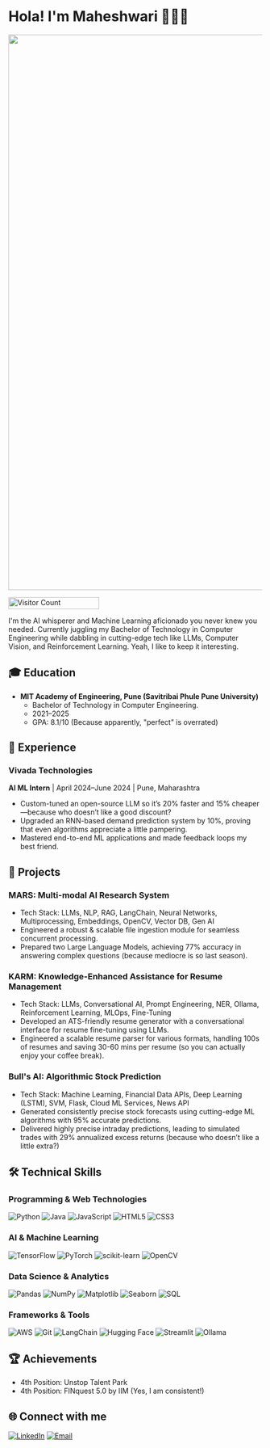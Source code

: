 # Hola! I'm Maheshwari 👩🏽‍💻

<p align="center">
  <img src="https://giffiles.alphacoders.com/212/212548.gif" width="1100">
</p>

<p align="start">
  <img src="https://profile-counter.glitch.me/{SahilBhoite}/count.svg" alt="Visitor Count" width="180" height="24" />
</p>

I'm the AI whisperer and Machine Learning aficionado you never knew you needed. Currently juggling my Bachelor of Technology in Computer Engineering while dabbling in cutting-edge tech like LLMs, Computer Vision, and Reinforcement Learning. Yeah, I like to keep it interesting.

## 🎓 Education

- **MIT Academy of Engineering, Pune (Savitribai Phule Pune University)**
  - Bachelor of Technology in Computer Engineering.
  - 2021–2025
  - GPA: 8.1/10 (Because apparently, "perfect" is overrated)

## 💼 Experience

### Vivada Technologies
**AI ML Intern** | April 2024–June 2024 | Pune, Maharashtra
- Custom-tuned an open-source LLM so it’s 20% faster and 15% cheaper—because who doesn’t like a good discount?
- Upgraded an RNN-based demand prediction system by 10%, proving that even algorithms appreciate a little pampering.
- Mastered end-to-end ML applications and made feedback loops my best friend.

## 🚀 Projects

### MARS: Multi-modal AI Research System

- Tech Stack: LLMs, NLP, RAG, LangChain, Neural Networks, Multiprocessing, Embeddings, OpenCV, Vector DB, Gen AI
- Engineered a robust & scalable file ingestion module for seamless concurrent processing.
- Prepared two Large Language Models, achieving 77% accuracy in answering complex questions (because mediocre is so last season).

### KARM: Knowledge-Enhanced Assistance for Resume Management

- Tech Stack: LLMs, Conversational AI, Prompt Engineering, NER, Ollama, Reinforcement Learning, MLOps, Fine-Tuning
- Developed an ATS-friendly resume generator with a conversational interface for resume fine-tuning using LLMs.
- Engineered a scalable resume parser for various formats, handling 100s of resumes and saving 30-60 mins per resume (so you can actually enjoy your coffee break).

### Bull's AI: Algorithmic Stock Prediction

- Tech Stack: Machine Learning, Financial Data APIs, Deep Learning (LSTM), SVM, Flask, Cloud ML Services, News API
- Generated consistently precise stock forecasts using cutting-edge ML algorithms with 95% accurate predictions.
- Delivered highly precise intraday predictions, leading to simulated trades with 29% annualized excess returns (because who doesn’t like a little extra?)

## 🛠 Technical Skills

### Programming & Web Technologies
![Python](https://img.shields.io/badge/python-3670A0?style=flat&logo=python&logoColor=ffdd54)
![Java](https://img.shields.io/badge/java-%23ED8B00.svg?style=flat&logo=java&logoColor=white)
![JavaScript](https://img.shields.io/badge/javascript-%23323330.svg?style=flat&logo=javascript&logoColor=%23F7DF1E)
![HTML5](https://img.shields.io/badge/html5-%23E34F26.svg?style=flat&logo=html5&logoColor=white)
![CSS3](https://img.shields.io/badge/css3-%231572B6.svg?style=flat&logo=css3&logoColor=white)

### AI & Machine Learning
![TensorFlow](https://img.shields.io/badge/TensorFlow-%23FF6F00.svg?style=flat&logo=TensorFlow&logoColor=white)
![PyTorch](https://img.shields.io/badge/PyTorch-%23EE4C2C.svg?style=flat&logo=PyTorch&logoColor=white)
![scikit-learn](https://img.shields.io/badge/scikit--learn-%23F7931E.svg?style=flat&logo=scikit-learn&logoColor=white)
![OpenCV](https://img.shields.io/badge/opencv-%23white.svg?style=flat&logo=opencv&logoColor=white)

### Data Science & Analytics
![Pandas](https://img.shields.io/badge/pandas-%23150458.svg?style=flat&logo=pandas&logoColor=white)
![NumPy](https://img.shields.io/badge/numpy-%23013243.svg?style=flat&logo=numpy&logoColor=white)
![Matplotlib](https://img.shields.io/badge/Matplotlib-%23ffffff.svg?style=flat&logo=Matplotlib&logoColor=black)
![Seaborn](https://img.shields.io/badge/Seaborn-%23007ACC.svg?style=flat&logo=Seaborn&logoColor=white)
![SQL](https://img.shields.io/badge/SQL-%2300f.svg?style=flat&logo=sql&logoColor=white)

### Frameworks & Tools
![AWS](https://img.shields.io/badge/AWS-%23FF9900.svg?style=flat&logo=amazon-aws&logoColor=white)
![Git](https://img.shields.io/badge/git-%23F05033.svg?style=flat&logo=git&logoColor=white)
![LangChain](https://img.shields.io/badge/LangChain-%23000000.svg?style=flat&logo=LangChain&logoColor=white)
![Hugging Face](https://img.shields.io/badge/Hugging%20Face-%23FFD21E.svg?style=flat&logo=Hugging-Face&logoColor=black)
![Streamlit](https://img.shields.io/badge/Streamlit-%23FF4B4B.svg?style=flat&logo=Streamlit&logoColor=white)
![Ollama](https://img.shields.io/badge/Ollama-%23000000.svg?style=flat&logo=Ollama&logoColor=white)

## 🏆 Achievements

- 4th Position: Unstop Talent Park
- 4th Position: FINquest 5.0 by IIM (Yes, I am consistent!)

## 🌐 Connect with me

[![LinkedIn](https://img.shields.io/badge/LinkedIn-%230077B5.svg?logo=linkedin&logoColor=white)](www.linkedin.com/in/maheshwari-jadhav)
[![Email](https://img.shields.io/badge/Email-D14836?style=flat&logo=gmail&logoColor=white)](mailto:maheshwari.jdv18@gmail.com)
